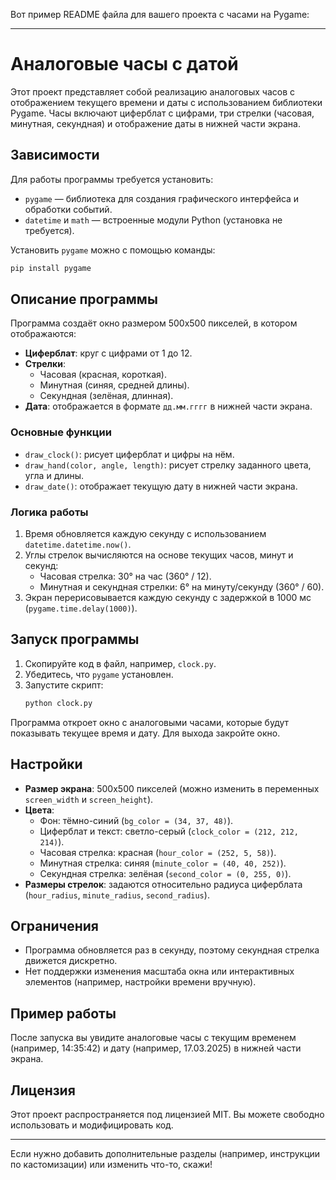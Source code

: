 Вот пример README файла для вашего проекта с часами на Pygame:

---

# Аналоговые часы с датой

Этот проект представляет собой реализацию аналоговых часов с отображением текущего времени и даты с использованием библиотеки Pygame. Часы включают циферблат с цифрами, три стрелки (часовая, минутная, секундная) и отображение даты в нижней части экрана.

## Зависимости

Для работы программы требуется установить:
- `pygame` — библиотека для создания графического интерфейса и обработки событий.
- `datetime` и `math` — встроенные модули Python (установка не требуется).

Установить `pygame` можно с помощью команды:
```bash
pip install pygame
```

## Описание программы

Программа создаёт окно размером 500x500 пикселей, в котором отображаются:
- **Циферблат**: круг с цифрами от 1 до 12.
- **Стрелки**:
  - Часовая (красная, короткая).
  - Минутная (синяя, средней длины).
  - Секундная (зелёная, длинная).
- **Дата**: отображается в формате `дд.мм.гггг` в нижней части экрана.

### Основные функции
- `draw_clock()`: рисует циферблат и цифры на нём.
- `draw_hand(color, angle, length)`: рисует стрелку заданного цвета, угла и длины.
- `draw_date()`: отображает текущую дату в нижней части экрана.

### Логика работы
1. Время обновляется каждую секунду с использованием `datetime.datetime.now()`.
2. Углы стрелок вычисляются на основе текущих часов, минут и секунд:
   - Часовая стрелка: 30° на час (360° / 12).
   - Минутная и секундная стрелки: 6° на минуту/секунду (360° / 60).
3. Экран перерисовывается каждую секунду с задержкой в 1000 мс (`pygame.time.delay(1000)`).

## Запуск программы

1. Скопируйте код в файл, например, `clock.py`.
2. Убедитесь, что `pygame` установлен.
3. Запустите скрипт:
   ```bash
   python clock.py
   ```

Программа откроет окно с аналоговыми часами, которые будут показывать текущее время и дату. Для выхода закройте окно.

## Настройки

- **Размер экрана**: 500x500 пикселей (можно изменить в переменных `screen_width` и `screen_height`).
- **Цвета**:
  - Фон: тёмно-синий (`bg_color = (34, 37, 48)`).
  - Циферблат и текст: светло-серый (`clock_color = (212, 212, 214)`).
  - Часовая стрелка: красная (`hour_color = (252, 5, 58)`).
  - Минутная стрелка: синяя (`minute_color = (40, 40, 252)`).
  - Секундная стрелка: зелёная (`second_color = (0, 255, 0)`).
- **Размеры стрелок**: задаются относительно радиуса циферблата (`hour_radius`, `minute_radius`, `second_radius`).

## Ограничения

- Программа обновляется раз в секунду, поэтому секундная стрелка движется дискретно.
- Нет поддержки изменения масштаба окна или интерактивных элементов (например, настройки времени вручную).

## Пример работы

После запуска вы увидите аналоговые часы с текущим временем (например, 14:35:42) и дату (например, 17.03.2025) в нижней части экрана.

## Лицензия

Этот проект распространяется под лицензией MIT. Вы можете свободно использовать и модифицировать код.

---

Если нужно добавить дополнительные разделы (например, инструкции по кастомизации) или изменить что-то, скажи!

